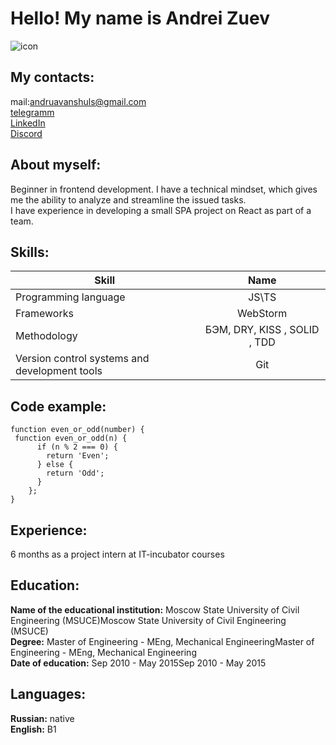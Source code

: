# Hello! My name is Andrei Zuev  


![icon](https://cdn1.iconfinder.com/data/icons/user-pictures/101/malecostume-512.png)  

My contacts:  
---------
mail:andruavanshuls@gmail.com  
[telegramm](https://t.me/Van_shuls)  
[LinkedIn](https://www.linkedin.com/in/zuev-andrey/)  
[Discord](NepoGostu#5809) 
   
   
About myself:
-------------
Beginner in frontend development. I have a technical mindset, which gives me the ability to analyze and streamline the issued tasks.  
I have experience in developing a small SPA project on React as part of a team.  


Skills:
-------
Skill                                         |   Name 
----------------------------------------------|:-------------------------------: 
Programming language                          |   JS\TS 
Frameworks                                    |   WebStorm 
Methodology                                   |   БЭМ, DRY, KISS , SOLID , TDD
Version control systems and development tools |   Git


Code example:
-------------
```
function even_or_odd(number) {
 function even_or_odd(n) {
      if (n % 2 === 0) {
        return 'Even';
      } else {
        return 'Odd';
      }
    };
}
```

Experience:
-----------
6 months as a project intern at IT-incubator courses

Education:
-----------
**Name of the educational institution:** Moscow State University of Civil Engineering (MSUCE)Moscow State University of Civil Engineering (MSUCE)  
**Degree:**                              Master of Engineering - MEng, Mechanical EngineeringMaster of Engineering - MEng, Mechanical Engineering  
**Date of education:**                   Sep 2010 - May 2015Sep 2010 - May 2015  

Languages:
-----------
**Russian:** native  
**English:** B1

